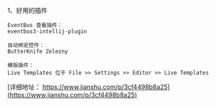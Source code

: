 
1、好用的插件
```
EventBus 查看插件：
eventbus3-intellij-plugin

自动绑定控件：
ButterKnife Zelezny

模版插件：
Live Templates 位于 File >> Settings >> Editor >> Live Templates

```


[详细地址： https://www.jianshu.com/p/3cf4498b8a25](https://www.jianshu.com/p/3cf4498b8a25)
